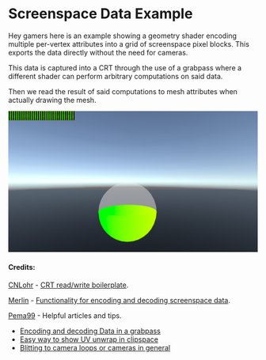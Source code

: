 # Screenspace Data Example

Hey gamers here is an example showing a geometry shader encoding multiple per-vertex attributes into a grid of screenspace pixel blocks. This exports the data directly without the need for cameras.

This data is captured into a CRT through the use of a grabpass where a different shader can perform arbitrary computations on said data. 

Then we read the result of said computations to mesh attributes when actually drawing the mesh.

![img](./Images/1.png)

#### Credits: 

[CNLohr](https://github.com/cnlohr) - [CRT read/write boilerplate](https://github.com/cnlohr/flexcrt).

[Merlin](https://github.com/MerlinVR) - [Functionality for encoding and decoding screenspace data](https://gist.github.com/float3/3bd231ffe66e46f97958c26b42beff39).

[Pema99](https://github.com/pema99) - Helpful articles and tips.
  - [Encoding and decoding Data in a grabpass](https://github.com/pema99/shader-knowledge/blob/main/tips-and-tricks.md#encoding-and-decoding-data-in-a-grabpass) 
  - [Easy way to show UV unwrap in clipspace](https://github.com/pema99/shader-knowledge/blob/main/tips-and-tricks.md#easy-way-to-show-uv-unwrap-in-clipspace) 
  - [Blitting to camera loops or cameras in general](https://github.com/pema99/shader-knowledge/blob/main/geometry-shaders.md#blitting-to-camera-loops-or-cameras-in-general) 

